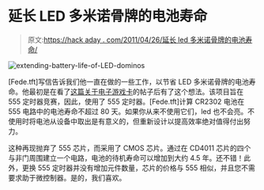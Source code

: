 # 延长 LED 多米诺骨牌的电池寿命

> 原文:[https://hack aday . com/2011/04/26/延长 led 多米诺骨牌的电池寿命/](https://hackaday.com/2011/04/26/extending-the-battery-life-of-led-dominoes/)

![](../Images/3c0dbc5592c1ad719f71a08b90a4f1bc.png "extending-battery-life-of-LED-dominos")

[Fede.tft]写信告诉我们他一直在做的一些工作，以节省 LED 多米诺骨牌的电池寿命。他最初是在看了[这篇关于电子游戏卡](http://hackaday.com/2011/03/01/endless-fun-with-led-dominoes/)的帖子后有了这个想法。该项目旨在 555 定时器竞赛，因此，使用了 555 定时器。[Fede.tft]计算 CR2302 电池在 555 电路中的电池寿命不超过 80 天。如果你从来不使用它们，led 也不会亮。不使用时将电池从设备中取出是有意义的，但重新设计以提高效率绝对值得付出努力。

这种再现抛弃了 555 芯片，而采用了 CMOS 芯片。通过在 CD4011 芯片的四个与非门周围建立一个电路，电池的待机寿命可以增加到大约 4.5 年。还不错！此外，更换 555 定时器并没有增加元件数量，芯片的价格与 555 相似，并且您不需要求助于微控制器。是的，我们喜欢。